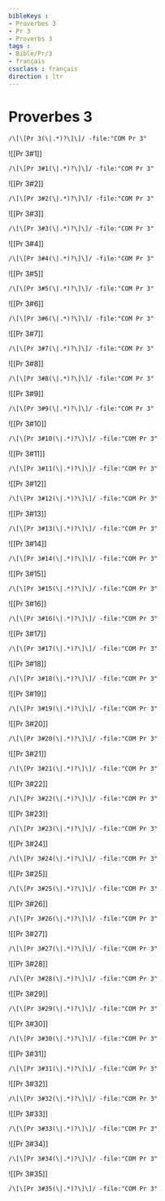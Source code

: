 ```yaml
---
bibleKeys : 
- Proverbes 3
- Pr 3
- Proverbs 3
tags : 
- Bible/Pr/3
- français
cssclass : français
direction : ltr
---
```


# Proverbes 3

```query
/\[\[Pr 3(\|.*)?\]\]/ -file:"COM Pr 3"
```



![[Pr 3#1]]

```query
/\[\[Pr 3#1(\|.*)?\]\]/ -file:"COM Pr 3"
```

![[Pr 3#2]]

```query
/\[\[Pr 3#2(\|.*)?\]\]/ -file:"COM Pr 3"
```

![[Pr 3#3]]

```query
/\[\[Pr 3#3(\|.*)?\]\]/ -file:"COM Pr 3"
```

![[Pr 3#4]]

```query
/\[\[Pr 3#4(\|.*)?\]\]/ -file:"COM Pr 3"
```

![[Pr 3#5]]

```query
/\[\[Pr 3#5(\|.*)?\]\]/ -file:"COM Pr 3"
```

![[Pr 3#6]]

```query
/\[\[Pr 3#6(\|.*)?\]\]/ -file:"COM Pr 3"
```

![[Pr 3#7]]

```query
/\[\[Pr 3#7(\|.*)?\]\]/ -file:"COM Pr 3"
```

![[Pr 3#8]]

```query
/\[\[Pr 3#8(\|.*)?\]\]/ -file:"COM Pr 3"
```

![[Pr 3#9]]

```query
/\[\[Pr 3#9(\|.*)?\]\]/ -file:"COM Pr 3"
```

![[Pr 3#10]]

```query
/\[\[Pr 3#10(\|.*)?\]\]/ -file:"COM Pr 3"
```

![[Pr 3#11]]

```query
/\[\[Pr 3#11(\|.*)?\]\]/ -file:"COM Pr 3"
```

![[Pr 3#12]]

```query
/\[\[Pr 3#12(\|.*)?\]\]/ -file:"COM Pr 3"
```

![[Pr 3#13]]

```query
/\[\[Pr 3#13(\|.*)?\]\]/ -file:"COM Pr 3"
```

![[Pr 3#14]]

```query
/\[\[Pr 3#14(\|.*)?\]\]/ -file:"COM Pr 3"
```

![[Pr 3#15]]

```query
/\[\[Pr 3#15(\|.*)?\]\]/ -file:"COM Pr 3"
```

![[Pr 3#16]]

```query
/\[\[Pr 3#16(\|.*)?\]\]/ -file:"COM Pr 3"
```

![[Pr 3#17]]

```query
/\[\[Pr 3#17(\|.*)?\]\]/ -file:"COM Pr 3"
```

![[Pr 3#18]]

```query
/\[\[Pr 3#18(\|.*)?\]\]/ -file:"COM Pr 3"
```

![[Pr 3#19]]

```query
/\[\[Pr 3#19(\|.*)?\]\]/ -file:"COM Pr 3"
```

![[Pr 3#20]]

```query
/\[\[Pr 3#20(\|.*)?\]\]/ -file:"COM Pr 3"
```

![[Pr 3#21]]

```query
/\[\[Pr 3#21(\|.*)?\]\]/ -file:"COM Pr 3"
```

![[Pr 3#22]]

```query
/\[\[Pr 3#22(\|.*)?\]\]/ -file:"COM Pr 3"
```

![[Pr 3#23]]

```query
/\[\[Pr 3#23(\|.*)?\]\]/ -file:"COM Pr 3"
```

![[Pr 3#24]]

```query
/\[\[Pr 3#24(\|.*)?\]\]/ -file:"COM Pr 3"
```

![[Pr 3#25]]

```query
/\[\[Pr 3#25(\|.*)?\]\]/ -file:"COM Pr 3"
```

![[Pr 3#26]]

```query
/\[\[Pr 3#26(\|.*)?\]\]/ -file:"COM Pr 3"
```

![[Pr 3#27]]

```query
/\[\[Pr 3#27(\|.*)?\]\]/ -file:"COM Pr 3"
```

![[Pr 3#28]]

```query
/\[\[Pr 3#28(\|.*)?\]\]/ -file:"COM Pr 3"
```

![[Pr 3#29]]

```query
/\[\[Pr 3#29(\|.*)?\]\]/ -file:"COM Pr 3"
```

![[Pr 3#30]]

```query
/\[\[Pr 3#30(\|.*)?\]\]/ -file:"COM Pr 3"
```

![[Pr 3#31]]

```query
/\[\[Pr 3#31(\|.*)?\]\]/ -file:"COM Pr 3"
```

![[Pr 3#32]]

```query
/\[\[Pr 3#32(\|.*)?\]\]/ -file:"COM Pr 3"
```

![[Pr 3#33]]

```query
/\[\[Pr 3#33(\|.*)?\]\]/ -file:"COM Pr 3"
```

![[Pr 3#34]]

```query
/\[\[Pr 3#34(\|.*)?\]\]/ -file:"COM Pr 3"
```

![[Pr 3#35]]

```query
/\[\[Pr 3#35(\|.*)?\]\]/ -file:"COM Pr 3"
```

